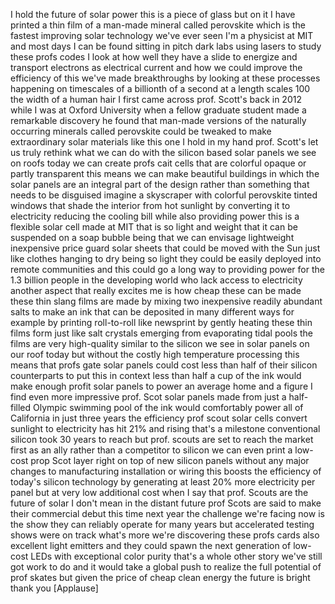 
I hold the future of solar power this is
a piece of glass but on it I have
printed a thin film of a man-made
mineral called perovskite which is the
fastest improving solar technology we&#39;ve
ever seen I&#39;m a physicist at MIT and
most days I can be found sitting in
pitch dark labs using lasers to study
these profs codes I look at how well
they have a slide to energize and
transport electrons as electrical
current and how we could improve the
efficiency of this we&#39;ve made
breakthroughs by looking at these
processes happening on timescales of a
billionth of a second at a length scales
100 the width of a human hair I first
came across prof. Scott&#39;s back in 2012
while I was at Oxford University when a
fellow graduate student made a
remarkable discovery
he found that man-made versions of the
naturally occurring minerals called
perovskite could be tweaked to make
extraordinary solar materials like this
one I hold in my hand
prof. Scott&#39;s let us truly rethink what
we can do with the silicon based solar
panels we see on roofs today we can
create profs cait cells that are
colorful opaque or partly transparent
this means we can make beautiful
buildings in which the solar panels are
an integral part of the design rather
than something that needs to be
disguised imagine a skyscraper with
colorful perovskite tinted windows that
shade the interior from hot sunlight by
converting it to electricity reducing
the cooling bill while also providing
power this is a flexible solar cell made
at MIT that is so light and weight that
it can be suspended on a soap bubble
being that we can envisage lightweight
inexpensive price guard solar sheets
that could be moved with the Sun just
like clothes hanging to dry being so
light they could be easily deployed into
remote communities and this could go a
long way to providing power for the 1.3
billion people in the developing world
who lack access to electricity another
aspect that really excites me is how
cheap these can be made these thin
slang films are made by mixing two
inexpensive readily abundant salts to
make an ink that can be deposited in
many different ways for example by
printing roll-to-roll like newsprint by
gently heating these thin films form
just like salt crystals emerging from
evaporating tidal pools the films are
very high-quality similar to the silicon
we see in solar panels on our roof today
but without the costly high temperature
processing this means that profs gate
solar panels could cost less than half
of their silicon counterparts to put
this in context less than half a cup of
the ink would make enough profit solar
panels to power an average home and a
figure I find even more impressive
prof. Scot solar panels made from just a
half-filled Olympic swimming pool of the
ink would comfortably power all of
California in just three years the
efficiency prof scout solar cells
convert sunlight to electricity has hit
21% and rising that&#39;s a milestone
conventional silicon took 30 years to
reach but prof. scouts are set to reach
the market first as an ally rather than
a competitor to silicon we can even
print a low-cost prop Scot layer right
on top of new silicon panels without any
major changes to manufacturing
installation or wiring this boosts the
efficiency of today&#39;s silicon technology
by generating at least 20% more
electricity per panel but at very low
additional cost when I say that prof.
Scouts are the future of solar I don&#39;t
mean in the distant future prof Scots
are said to make their commercial debut
this time next year the challenge we&#39;re
facing now is the show they can reliably
operate for many years but accelerated
testing shows were on track what&#39;s more
we&#39;re discovering these profs cards also
excellent light emitters and they could
spawn the next generation of low-cost
LEDs with exceptional color purity
that&#39;s a whole other story
we&#39;ve still got work to do and it would
take a global push to realize the full
potential of prof skates but given the
price of cheap clean energy the future
is bright thank you
[Applause]
